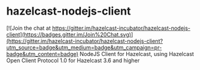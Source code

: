 # hazelcast-nodejs-client

[![Join the chat at https://gitter.im/hazelcast-incubator/hazelcast-nodejs-client](https://badges.gitter.im/Join%20Chat.svg)](https://gitter.im/hazelcast-incubator/hazelcast-nodejs-client?utm_source=badge&utm_medium=badge&utm_campaign=pr-badge&utm_content=badge)
NodeJS Client for Hazelcast, using Hazelcast Open Client Protocol 1.0 for Hazelcast 3.6 and higher
